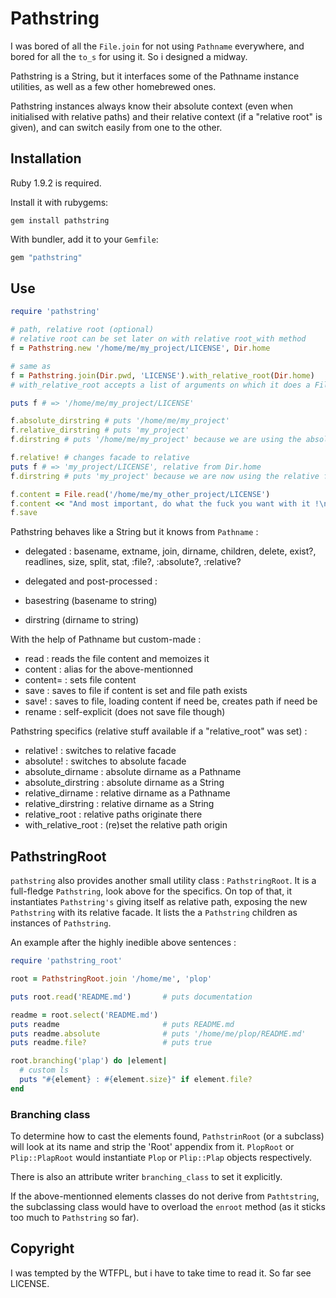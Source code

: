 # Pathstring

I was bored of all the `File.join` for not using `Pathname` everywhere, and
bored for all the `to_s` for using it. So i designed a midway.

Pathstring is a String, but it interfaces some of the Pathname instance
utilities, as well as a few other homebrewed ones.

Pathstring instances always know their absolute context (even when initialised
with relative paths) and their relative context (if a "relative root" is given),
and can switch easily from one to the other.

## Installation

Ruby 1.9.2 is required.

Install it with rubygems:

    gem install pathstring

With bundler, add it to your `Gemfile`:

``` ruby
gem "pathstring"
```

## Use

```ruby
require 'pathstring'

# path, relative root (optional)
# relative root can be set later on with relative root_with method
f = Pathstring.new '/home/me/my_project/LICENSE', Dir.home

# same as
f = Pathstring.join(Dir.pwd, 'LICENSE').with_relative_root(Dir.home)
# with_relative_root accepts a list of arguments on which it does a File.join

puts f # => '/home/me/my_project/LICENSE'

f.absolute_dirstring # puts '/home/me/my_project'
f.relative_dirstring # puts 'my_project'
f.dirstring # puts '/home/me/my_project' because we are using the absolute facade

f.relative! # changes facade to relative
puts f # => 'my_project/LICENSE', relative from Dir.home
f.dirstring # puts 'my_project' because we are now using the relative facade

f.content = File.read('/home/me/my_other_project/LICENSE')
f.content << "And most important, do what the fuck you want with it !\n"
f.save
```

Pathstring behaves like a String but it knows from `Pathname` :
 - delegated : basename, extname, join, dirname, children, delete, exist?,
               readlines, size, split, stat, :file?, :absolute?, :relative?

 - delegated and post-processed :
  - basestring (basename to string)
  - dirstring (dirname to string)

With the help of Pathname but custom-made :
 - read : reads the file content and memoizes it
 - content : alias for the above-mentionned
 - content= : sets file content
 - save : saves to file if content is set and file path exists
 - save! : saves to file, loading content if need be, creates path if need be
 - rename : self-explicit (does not save file though)

Pathstring specifics (relative stuff available if a "relative_root" was set) :
 - relative! : switches to relative facade
 - absolute! : switches to absolute facade
 - absolute_dirname : absolute dirname as a Pathname
 - absolute_dirstring : absolute dirname as a String
 - relative_dirname : relative dirname as a Pathname
 - relative_dirstring : relative dirname as a String
 - relative_root : relative paths originate there
 - with_relative_root : (re)set the relative path origin

## PathstringRoot

`pathstring` also provides another small utility class : `PathstringRoot`. It
is a full-fledge `Pathstring`, look above for the specifics. On top of that, it
instantiates `Pathstring's` giving itself as relative path, exposing the new
`Pathstring` with its relative facade. It lists the a `Pathstring` children as
instances of `Pathstring`.

An example after the highly inedible above sentences :
```ruby
require 'pathstring_root'

root = PathstringRoot.join '/home/me', 'plop'

puts root.read('README.md')       # puts documentation

readme = root.select('README.md')
puts readme                       # puts README.md
puts readme.absolute              # puts '/home/me/plop/README.md'
puts readme.file?                 # puts true

root.branching('plap') do |element|
  # custom ls
  puts "#{element} : #{element.size}" if element.file?
end
```

### Branching class

To determine how to cast the elements found, `PathstrinRoot` (or a subclass)
will look at its name and strip the 'Root' appendix from it.
`PlopRoot` or `Plip::PlapRoot` would instantiate `Plop` or `Plip::Plap` objects
respectively.

There is also an attribute writer `branching_class` to set it explicitly.

If the above-mentionned elements classes do not derive from `Pathtstring`, the
subclassing class would have to overload the `enroot` method (as it sticks too
much to `Pathstring` so far).

## Copyright

I was tempted by the WTFPL, but i have to take time to read it.
So far see LICENSE.
